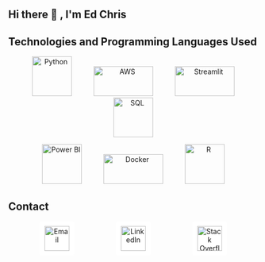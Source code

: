 ## Hi there 👋 , I'm Ed Chris

## Technologies and Programming Languages Used

<p align="center">
  <img src="https://upload.wikimedia.org/wikipedia/commons/c/c3/Python-logo-notext.svg" alt="Python" width="80" height="80" hspace="20">
  <img src="https://upload.wikimedia.org/wikipedia/commons/9/93/Amazon_Web_Services_Logo.svg" alt="AWS" width="120" height="60" hspace="20">
  <img src="https://streamlit.io/images/brand/streamlit-logo-primary-colormark-darktext.png" alt="Streamlit" width="120" height="60" hspace="20">
  <img src="https://upload.wikimedia.org/wikipedia/commons/8/87/Sql_data_base_with_logo.png" alt="SQL" width="80" height="80" hspace="20">
</p>
<p align="center">
  <img src="https://upload.wikimedia.org/wikipedia/commons/c/cf/New_Power_BI_Logo.svg" alt="Power BI" width="80" height="80" hspace="20">
  <img src="https://www.docker.com/wp-content/uploads/2022/03/Moby-logo.png" alt="Docker" width="120" height="60" hspace="20">
  <img src="https://www.r-project.org/Rlogo.png" alt="R" width="80" height="80" hspace="20">
</p>

## Contact
<p align="center">
  <a href="mailto:yedukrishnan215@gmail.com" style="text-decoration: none;">
    <img src="https://cdn1.iconfinder.com/data/icons/google-new-logos-1/32/gmail_new_logo-512.png" alt="Email" width="50" height="50" hspace="40" style="background-color: white; padding: 10px; border-radius: 5px;">
  </a>
  <a href="https://www.linkedin.com/in/yedu-krishnan215/" style="text-decoration: none;">
    <img src="https://st4.depositphotos.com/1000417/41563/v/450/depositphotos_415634850-stock-illustration-linkedin-logo-vector-editorial-illustration.jpg" alt="LinkedIn" width="50" height="50" hspace="40" style="background-color: white; padding: 10px; border-radius: 5px;">
  </a>
  <a href="https://stackoverflow.com/users/25533660/ed-chris" style="text-decoration: none;">
    <img src="https://cdn.iconscout.com/icon/free/png-512/free-stackoverflow-2-432547.png?f=webp&w=256" alt="Stack Overflow" width="50" height="50" hspace="40" style="background-color: white; padding: 10px; border-radius: 5px;">
  </a>
</p>
